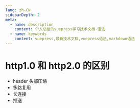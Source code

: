 ```yaml
---
lang: zh-CN
sidebarDepth: 2
meta:
  - name: description
    content: 个人总结的vuepress学习技术文档-语法
  - name: keywords
    content: vuepress,最新技术文档,vuepress语法,markdown语法
---
```


# http1.0 和 http2.0 的区别

- header 头部压缩
- 多路复用
- 长连接
- 推送
